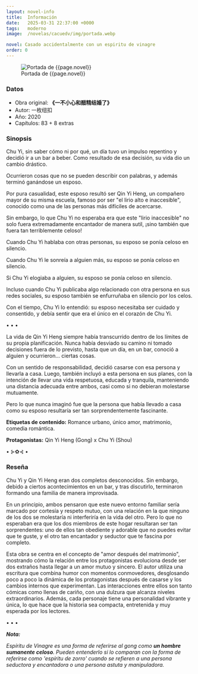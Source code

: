```yaml
---
layout: novel-info
title:  Información
date:   2025-03-31 22:37:00 +0000
tags:   moderno
image:  /novelas/cacuedv/img/portada.webp

novel: Casado accidentalmente con un espiritu de vinagre
order: 0
---
```


<figure>
<!-- <img src="/novelas/eadtufv/img/portada.jpg" alt="Portada de {{page.novel}}"> -->
<img src="{{ site.baseurl }}{{page.image}}" alt="Portada de {{page.novel}}">
<figcaption>Portada de {{page.novel}}</figcaption>
</figure>

### Datos

- Obra original: **《一不小心和醋精结婚了》**
- Autor: 一枚纽扣
- Año: 2020
- Capítulos: 83 + 8 extras

### Sinopsis

Chu Yi, sin saber cómo ni por qué, un día tuvo un impulso repentino y decidió ir a un bar a beber. Como resultado de esa decisión, su vida dio un cambio drástico.

Ocurrieron cosas que no se pueden describir con palabras, y además terminó ganándose un esposo.

Por pura casualidad, este esposo resultó ser Qin Yi Heng, un compañero mayor de su misma escuela, famoso por ser "el lirio alto e inaccesible", conocido como una de las personas más difíciles de acercarse.

Sin embargo, lo que Chu Yi no esperaba era que este "lirio inaccesible" no solo fuera extremadamente encantador de manera sutil, ¡sino también que fuera tan terriblemente celoso!

Cuando Chu Yi hablaba con otras personas, su esposo se ponía celoso en silencio. 

Cuando Chu Yi le sonreía a alguien más, su esposo se ponía celoso en silencio. 

Si Chu Yi elogiaba a alguien, su esposo se ponía celoso en silencio. 

Incluso cuando Chu Yi publicaba algo relacionado con otra persona en sus redes sociales, su esposo también se enfurruñaba en silencio por los celos.

Con el tiempo, Chu Yi lo entendió: su esposo necesitaba ser cuidado y consentido, y debía sentir que era el único en el corazón de Chu Yi.

• • •

La vida de Qin Yi Heng siempre había transcurrido dentro de los límites de su propia planificación. Nunca había desviado su camino ni tomado decisiones fuera de lo previsto, hasta que un día, en un bar, conoció a alguien y ocurrieron... ciertas cosas.

Con un sentido de responsabilidad, decidió casarse con esa persona y llevarla a casa. Luego, también incluyó a esta persona en sus planes, con la intención de llevar una vida respetuosa, educada y tranquila, manteniendo una distancia adecuada entre ambos, casi como si no debieran molestarse mutuamente.

Pero lo que nunca imaginó fue que la persona que había llevado a casa como su esposo resultaría ser tan sorprendentemente fascinante.


**Etiquetas de contenido:** Romance urbano, único amor, matrimonio, comedia romántica.


**Protagonistas:** Qin Yi Heng (Gong) x Chu Yi (Shou)

• ⊱✿⊰ •

### Reseña

Chu Yi y Qin Yi Heng eran dos completos desconocidos. Sin embargo, debido a ciertos acontecimientos en un bar, y tras discutirlo, terminaron formando una familia de manera improvisada.

En un principio, ambos pensaron que este nuevo entorno familiar sería marcado por cortesía y respeto mutuo, con una relación en la que ninguno de los dos se molestaría ni interferiría en la vida del otro. Pero lo que no esperaban era que los dos miembros de este hogar resultaran ser tan sorprendentes: uno de ellos tan obediente y adorable que no puedes evitar que te guste, y el otro tan encantador y seductor que te fascina por completo.

Esta obra se centra en el concepto de "amor después del matrimonio", mostrando cómo la relación entre los protagonistas evoluciona desde ser dos extraños hasta llegar a un amor mutuo y sincero. El autor utiliza una escritura que combina humor con momentos conmovedores, desglosando poco a poco la dinámica de los protagonistas después de casarse y los cambios internos que experimentan. Las interacciones entre ellos son tanto cómicas como llenas de cariño, con una dulzura que alcanza niveles extraordinarios. Además, cada personaje tiene una personalidad vibrante y única, lo que hace que la historia sea compacta, entretenida y muy esperada por los lectores.

• • •

_**Nota:**_

_Espíritu de Vinagre es una forma de referirse al gong como **un hombre sumanente celoso**. Pueden entenderlo si lo comparan con la forma de referirse como 'espíritu de zorro' cuando se refieren a una persona seductora y encantadora o una persona astuta y manipuladora._